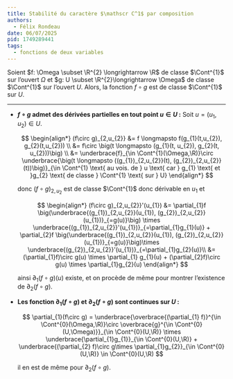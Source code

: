 ```yaml
---
title: Stabilité du caractère $\mathscr C^1$ par composition
authors:
  - Félix Rondeau
date: 06/07/2025
pid: 1749289441
tags:
  - fonctions de deux variables
---
```


Soient $f: \Omega \subset \R^{2} \longrightarrow \R$ de classe $\Cont^{1}$ sur l’ouvert $\Omega$ et $g: U \subset \R^{2}\longrightarrow \Omega$ de classe $\Cont^{1}$ sur l’ouvert $U$.
Alors, la fonction $f \circ g$ est de classe $\Cont^{1}$ sur $U$.

---

- **$f\circ g$ admet des dérivées partielles en tout point $u \in U$ :** Soit $u = (u_{1}, u_{2}) \in U$.

  $$
  \begin{align*}
      (f\circ g)_{2,u_{2}} &= f \longmapsto f(g_{1}(t,u_{2}), g_{2}(t,u_{2})) \\
  &= f\circ \big(t \longmapsto (g_{1}(t, u_{2}), g_{2}(t, u_{2}))\big) \\
  &= \underbrace{f}_{\in \Cont^{1}(\Omega,\R)}\circ \underbrace{\big(t \longmapsto ((g_{1})_{2,u_{2}}(t), (g_{2})_{2,u_{2}}(t))\big)}_{\in \Cont^{1} \text{ au vois. de } u \text{ car } g_{1} \text{ et }g_{2} \text{ de classe } \Cont^{1} \text{ sur } U}
  \end{align*}
  $$

  donc $(f\circ g)_{2,u_{2}}$ est de classe $\Cont^{1}$ donc dérivable en $u_{1}$ et

  $$
  \begin{align*}
      (f\circ g)_{2,u_{2}}'(u_{1}) &= \partial_{1}f \big(\underbrace{(g_{1})_{2,u_{2}}(u_{1}), (g_{2})_{2,u_{2}}(u_{1})}_{=g(u)}\big) \times  \underbrace{(g_{1})_{2,u_{2}}'(u_{1})}_{=\partial_{1}g_{1}(u)} + \partial_{2}f \big(\underbrace{(g_{1})_{2,u_{2}}(u_{1}), (g_{2})_{2,u_{2}}(u_{1})}_{=g(u)}\big)\times \underbrace{(g_{2})_{2,u_{2}}'(u_{1})}_{=\partial_{1}g_{2}(u)}\\
  &= (\partial_{1}f)\circ g(u) \times \partial_{1} g_{1}(u) + (\partial_{2}f)\circ g(u) \times \partial_{1}g_{2}(u)
  \end{align*}
  $$

  ainsi $\partial_{1}(f\circ g)(u)$ existe, et on procède de même pour montrer l’existence de $\partial_{2} (f\circ g)$.

- **Les fonction $\partial_{1}(f\circ g)$ et $\partial_{2}(f\circ g)$ sont continues sur $U$ :**

  $$
      \partial_{1}(f\circ g) = \underbrace{\overbrace{(\partial_{1} f)}^{\in \Cont^{0}(\Omega,\R)}\circ \overbrace{g}^{\in \Cont^{0}(U,\Omega)}}_{\in \Cont^{0}(U,\R)} \times \underbrace{\partial_{1}g_{1}}_{\in \Cont^{0}(U,\R)} + \underbrace{(\partial_{2} f)\circ g\times \partial_{1}g_{2}}_{\in \Cont^{0}(U,\R)} \in \Cont^{0}(U,\R)
  $$

  il en est de même pour $\partial_{2}(f\circ g)$.
